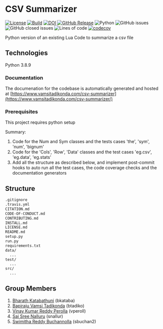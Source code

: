 
# CSV Summarizer 
[![License](https://img.shields.io/badge/License-BSD_2--Clause-orange.svg)](https://opensource.org/licenses/BSD-2-Clause)
[![Build](https://github.com/vamsitadikonda/csv-summarizer/actions/workflows/python-app.yml/badge.svg)](https://github.com/vamsitadikonda/csv-summarizer/actions)
[![DOI](https://zenodo.org/badge/530866405.svg)](https://zenodo.org/badge/latestdoi/530866405)
[![GitHub Release](https://img.shields.io/github/release/vamsitadikonda/csv-summarizer)](https://github.com/vamsitadikonda/csv-summarizer/releases/)
![Python](https://img.shields.io/badge/python-v3.8+-yellow.svg)
![GitHub issues](https://img.shields.io/github/issues/vamsitadikonda/csv-summarizer)
![GitHub closed issues](https://img.shields.io/github/issues-closed/vamsitadikonda/csv-summarizer)
![Lines of code](https://img.shields.io/tokei/lines/github/vamsitadikonda/csv-summarizer)
[![codecov](https://codecov.io/gh/vamsitadikonda/csv-summarizer/branch/main/graph/badge.svg?token=h4F94IJMzj)](https://codecov.io/gh/vamsitadikonda/csv-summarizer)

Python version of an existing Lua Code to summarize a csv file

## Technologies ##
Python 3.8.9

### Documentation ###
The documenation for the codebase is automatically generated and hosted at [https://www.vamsitadikonda.com/csv-summarizer](https://www.vamsitadikonda.com/csv-summarizer/)

### Prerequisites ###
This project requires python setup

Summary:
1. Code for the Num and Sym classes and the tests cases 'the', 'sym', 'num', 'bignum'
2. Code for the 'Cols', 'Row', 'Data' classes and the test cases 'eg.csv', 'eg.data', 'eg.stats'
3. Add all the structure as described below, and implement post-commit hooks to auto run all the test cases, the code coverage checks and the documentation generators

## Structure ##

```txt
.gitignore
.travis.yml
CITATION.md 
CODE-OF-CONDUCT.md
CONTRIBUTING.md
INSTALL.md
LICENSE.md
README.md
setup.py  
run.py
requirements.txt 
data/
  ...
test/
  ...
src/
  ... 
```

## Group Members ##

1) [Bharath Katabathuni](mailto:bkataba@ncsu.edu?) (bkataba)
2) [Bapiraju Vamsi Tadikonda](mailto:btadiko@ncsu.edu?) (btadiko)
3) [Vinay Kumar Reddy Perolla](mailto:vperoll@ncsu.edu?) (vperoll)
4) [Sai Sree Nalluru](mailto:snallur@ncsu.edu?) (snallur)
5) [Swimitha Reddy Buchannolla](mailto:sbuchan2@ncsu.edu?) (sbuchan2)
